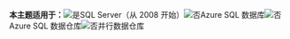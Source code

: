 <Token>**本主题适用于：**![是](media/yes.png)SQL Server（从 2008 开始）![否](media/no.png)Azure SQL 数据库![否](media/no.png)Azure SQL 数据仓库![否](media/no.png)并行数据仓库</Token>

